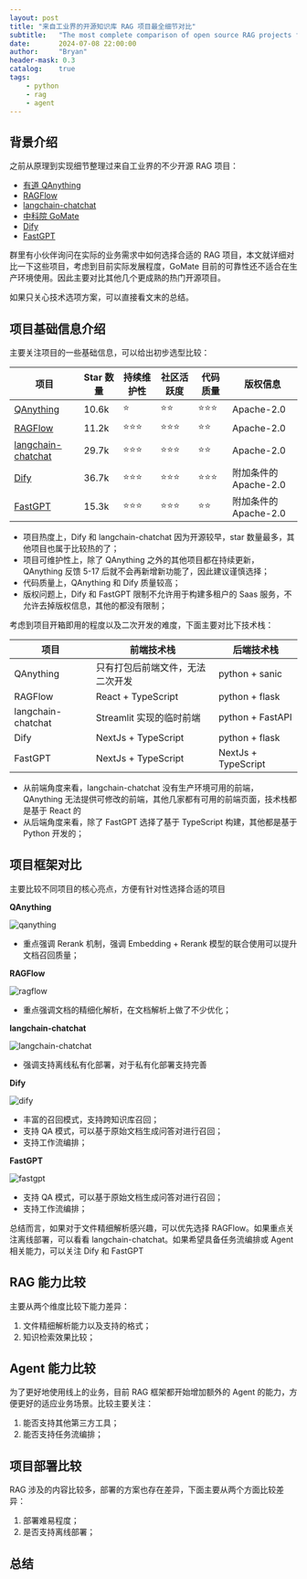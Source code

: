 ```yaml
---
layout: post
title: "来自工业界的开源知识库 RAG 项目最全细节对比"
subtitle:   "The most complete comparison of open source RAG projects from the industry"
date:       2024-07-08 22:00:00
author:     "Bryan"
header-mask: 0.3
catalog:    true
tags:
    - python
    - rag
    - agent
---
```


## 背景介绍
之前从原理到实现细节整理过来自工业界的不少开源 RAG 项目：

- [有道 QAnything](https://zhuanlan.zhihu.com/p/697031773)
- [RAGFlow](https://zhuanlan.zhihu.com/p/697902937)
- [langchain-chatchat](https://zhuanlan.zhihu.com/p/689947142)
- [中科院 GoMate](https://zhuanlan.zhihu.com/p/705218535)
- [Dify](https://zhuanlan.zhihu.com/p/706381113)
- [FastGPT](https://zhuanlan.zhihu.com/p/707152910)

群里有小伙伴询问在实际的业务需求中如何选择合适的 RAG 项目，本文就详细对比一下这些项目，考虑到目前实际发展程度，GoMate 目前的可靠性还不适合在生产环境使用。因此主要对比其他几个更成熟的热门开源项目。

如果只关心技术选项方案，可以直接看文末的总结。

## 项目基础信息介绍
主要关注项目的一些基础信息，可以给出初步选型比较：

| 项目 |  Star 数量 | 持续维护性 | 社区活跃度 | 代码质量 | 版权信息 |
| --- |  --- | --- | --- | --- | --- |
| [QAnything](https://github.com/netease-youdao/QAnything) | 10.6k | ⭐️ | ⭐️⭐️ | ⭐️⭐️⭐️ | Apache-2.0 |
| [RAGFlow](https://github.com/infiniflow/ragflow) | 11.2k | ⭐️⭐️⭐️ | ⭐️⭐️⭐️ | ⭐️⭐️ | Apache-2.0 |
| [langchain-chatchat](https://github.com/chatchat-space/Langchain-Chatchat) | 29.7k | ⭐️⭐️⭐️ | ⭐️⭐⭐️ | ⭐️⭐️ | Apache-2.0 |
| [Dify](https://github.com/langgenius/dify) | 36.7k | ⭐️⭐️⭐️ | ⭐️⭐️⭐️ | ⭐️⭐️⭐️ | 附加条件的 Apache-2.0 |
| [FastGPT](https://github.com/labring/FastGPT) | 15.3k | ⭐️⭐️⭐️ | ⭐️⭐️⭐️ | ⭐️⭐️ | 附加条件的 Apache-2.0 |

- 项目热度上，Dify 和 langchain-chatchat 因为开源较早，star 数量最多，其他项目也属于比较热的了；
- 项目可维护性上，除了 QAnything 之外的其他项目都在持续更新，QAnything 反馈 5-17 后就不会再新增新功能了，因此建议谨慎选择；
- 代码质量上，QAnything 和 Dify 质量较高；
- 版权问题上，Dify 和 FastGPT 限制不允许用于构建多租户的 Saas 服务，不允许去掉版权信息，其他的都没有限制；

考虑到项目开箱即用的程度以及二次开发的难度，下面主要对比下技术栈：

| 项目 | 前端技术栈 | 后端技术栈 |
| --- |  --- | --- |
| QAnything | 只有打包后前端文件，无法二次开发 | python + sanic |
| RAGFlow | React + TypeScript | python + flask |
| langchain-chatchat | Streamlit 实现的临时前端 | python + FastAPI |
| Dify | NextJs + TypeScript | python + flask |
| FastGPT | NextJs + TypeScript | NextJs + TypeScript |

- 从前端角度来看，langchain-chatchat 没有生产环境可用的前端，QAnything 无法提供可修改的前端，其他几家都有可用的前端页面，技术栈都是基于 React 的
- 从后端角度来看，除了 FastGPT 选择了基于 TypeScript 构建，其他都是基于 Python 开发的；


## 项目框架对比
主要比较不同项目的核心亮点，方便有针对性选择合适的项目

**QAnything**

![qanything](/img/in-post/compare/qanything_arch.png)

- 重点强调 Rerank 机制，强调 Embedding + Rerank 模型的联合使用可以提升文档召回质量；

**RAGFlow**

![ragflow](/img/in-post/compare/ragflow-arch.png)

- 重点强调文档的精细化解析，在文档解析上做了不少优化；

**langchain-chatchat**

![langchain-chatchat](/img/in-post/compare/langchain-chatchat.png)

- 强调支持离线私有化部署，对于私有化部署支持完善

**Dify**

![dify](/img/in-post/compare/dify.png)

- 丰富的召回模式，支持跨知识库召回；
- 支持 QA 模式，可以基于原始文档生成问答对进行召回；
- 支持工作流编排；

**FastGPT**

![fastgpt](/img/in-post/compare/fastgpt.webp)

- 支持 QA 模式，可以基于原始文档生成问答对进行召回；
- 支持工作流编排；

总结而言，如果对于文件精细解析感兴趣，可以优先选择 RAGFlow。如果重点关注离线部署，可以看看 langchain-chatchat。如果希望具备任务流编排或 Agent 相关能力，可以关注 Dify 和 FastGPT


## RAG 能力比较
主要从两个维度比较下能力差异：

1. 文件精细解析能力以及支持的格式；
2. 知识检索效果比较；


## Agent 能力比较
为了更好地使用线上的业务，目前 RAG 框架都开始增加额外的 Agent 的能力，方便更好的适应业务场景。比较主要关注：

1. 能否支持其他第三方工具；
2. 能否支持任务流编排；


## 项目部署比较
RAG 涉及的内容比较多，部署的方案也存在差异，下面主要从两个方面比较差异：

1. 部署难易程度；
2. 是否支持离线部署；


## 总结









